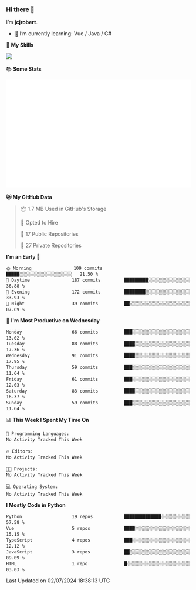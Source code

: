 ### Hi there 👋

I’m **jcjrobert**.

- 🌱 I’m currently learning: Vue / Java / C#

🌟 **My Skills**

![](https://img.shields.io/badge/-Python-3e74a2?style=flat-square&logo=Python&logoColor=fff)

📚 **Some Stats**

![](https://github.com/jcjrobert/github-stats/blob/master/generated/overview.svg)

<!--START_SECTION:waka-->
**🐱 My GitHub Data** 

> 📦 1.7 MB Used in GitHub's Storage 
 > 
> 💼 Opted to Hire
 > 
> 📜 17 Public Repositories 
 > 
> 🔑 27 Private Repositories 
 > 
**I'm an Early 🐤** 

```text
🌞 Morning                109 commits         █████░░░░░░░░░░░░░░░░░░░░   21.50 % 
🌆 Daytime                187 commits         █████████░░░░░░░░░░░░░░░░   36.88 % 
🌃 Evening                172 commits         ████████░░░░░░░░░░░░░░░░░   33.93 % 
🌙 Night                  39 commits          ██░░░░░░░░░░░░░░░░░░░░░░░   07.69 % 
```
📅 **I'm Most Productive on Wednesday** 

```text
Monday                   66 commits          ███░░░░░░░░░░░░░░░░░░░░░░   13.02 % 
Tuesday                  88 commits          ████░░░░░░░░░░░░░░░░░░░░░   17.36 % 
Wednesday                91 commits          ████░░░░░░░░░░░░░░░░░░░░░   17.95 % 
Thursday                 59 commits          ███░░░░░░░░░░░░░░░░░░░░░░   11.64 % 
Friday                   61 commits          ███░░░░░░░░░░░░░░░░░░░░░░   12.03 % 
Saturday                 83 commits          ████░░░░░░░░░░░░░░░░░░░░░   16.37 % 
Sunday                   59 commits          ███░░░░░░░░░░░░░░░░░░░░░░   11.64 % 
```


📊 **This Week I Spent My Time On** 

```text
💬 Programming Languages: 
No Activity Tracked This Week

🔥 Editors: 
No Activity Tracked This Week

🐱‍💻 Projects: 
No Activity Tracked This Week

💻 Operating System: 
No Activity Tracked This Week
```

**I Mostly Code in Python** 

```text
Python                   19 repos            ██████████████░░░░░░░░░░░   57.58 % 
Vue                      5 repos             ████░░░░░░░░░░░░░░░░░░░░░   15.15 % 
TypeScript               4 repos             ███░░░░░░░░░░░░░░░░░░░░░░   12.12 % 
JavaScript               3 repos             ██░░░░░░░░░░░░░░░░░░░░░░░   09.09 % 
HTML                     1 repo              █░░░░░░░░░░░░░░░░░░░░░░░░   03.03 % 
```




 Last Updated on 02/07/2024 18:38:13 UTC
<!--END_SECTION:waka-->
